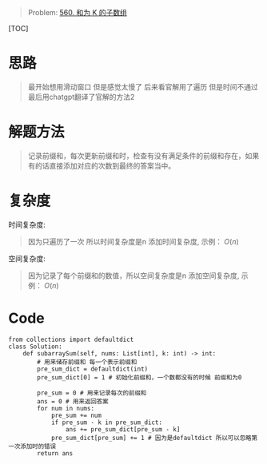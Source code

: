
> Problem: [560. 和为 K 的子数组](https://leetcode.cn/problems/subarray-sum-equals-k/description/)

[TOC]

# 思路

> 最开始想用滑动窗口 但是感觉太慢了 后来看官解用了遍历 但是时间不通过 最后用chatgpt翻译了官解的方法2

# 解题方法

> 记录前缀和，每次更新前缀和时，检查有没有满足条件的前缀和存在，如果有的话直接添加对应的次数到最终的答案当中。

# 复杂度

时间复杂度:
> 因为只遍历了一次 所以时间复杂度是n
> 添加时间复杂度, 示例： $O(n)$

空间复杂度:
> 因为记录了每个前缀和的数值，所以空间复杂度是n
> 添加空间复杂度, 示例： $O(n)$



# Code
```Python3 []
from collections import defaultdict
class Solution:
    def subarraySum(self, nums: List[int], k: int) -> int:
        # 用来储存前缀和 每一个表示前缀和
        pre_sum_dict = defaultdict(int)
        pre_sum_dict[0] = 1 # 初始化前缀和，一个数都没有的时候 前缀和为0

        pre_sum = 0 # 用来记录每次的前缀和
        ans = 0 # 用来返回答案
        for num in nums:
            pre_sum += num
            if pre_sum - k in pre_sum_dict:
                ans += pre_sum_dict[pre_sum - k]
            pre_sum_dict[pre_sum] += 1 # 因为是defaultdict 所以可以忽略第一次添加时的错误
        return ans
```
  
